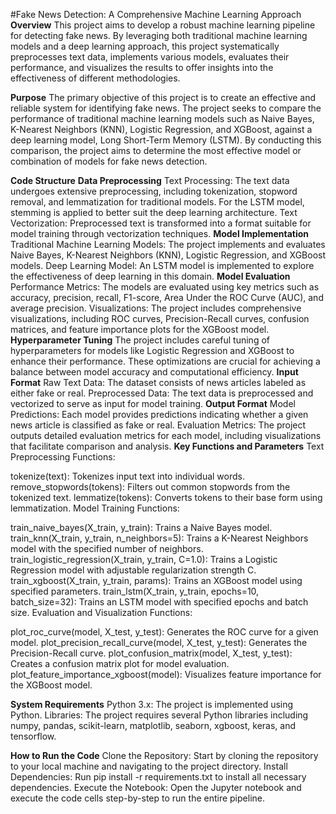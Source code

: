 #Fake News Detection: A Comprehensive Machine Learning Approach
**Overview**
This project aims to develop a robust machine learning pipeline for detecting fake news. By leveraging both traditional machine learning models and a deep learning approach, this project systematically preprocesses text data, implements various models, evaluates their performance, and visualizes the results to offer insights into the effectiveness of different methodologies.

**Purpose**
The primary objective of this project is to create an effective and reliable system for identifying fake news. The project seeks to compare the performance of traditional machine learning models such as Naive Bayes, K-Nearest Neighbors (KNN), Logistic Regression, and XGBoost, against a deep learning model, Long Short-Term Memory (LSTM). By conducting this comparison, the project aims to determine the most effective model or combination of models for fake news detection.

**Code Structure**
**Data Preprocessing**
Text Processing: The text data undergoes extensive preprocessing, including tokenization, stopword removal, and lemmatization for traditional models. For the LSTM model, stemming is applied to better suit the deep learning architecture.
Text Vectorization: Preprocessed text is transformed into a format suitable for model training through vectorization techniques.
**Model Implementation**
Traditional Machine Learning Models: The project implements and evaluates Naive Bayes, K-Nearest Neighbors (KNN), Logistic Regression, and XGBoost models.
Deep Learning Model: An LSTM model is implemented to explore the effectiveness of deep learning in this domain.
**Model Evaluation**
Performance Metrics: The models are evaluated using key metrics such as accuracy, precision, recall, F1-score, Area Under the ROC Curve (AUC), and average precision.
Visualizations: The project includes comprehensive visualizations, including ROC curves, Precision-Recall curves, confusion matrices, and feature importance plots for the XGBoost model.
**Hyperparameter Tuning**
The project includes careful tuning of hyperparameters for models like Logistic Regression and XGBoost to enhance their performance. These optimizations are crucial for achieving a balance between model accuracy and computational efficiency.
**Input Format**
Raw Text Data: The dataset consists of news articles labeled as either fake or real.
Preprocessed Data: The text data is preprocessed and vectorized to serve as input for model training.
**Output Format**
Model Predictions: Each model provides predictions indicating whether a given news article is classified as fake or real.
Evaluation Metrics: The project outputs detailed evaluation metrics for each model, including visualizations that facilitate comparison and analysis.
**Key Functions and Parameters**
Text Preprocessing Functions:

tokenize(text): Tokenizes input text into individual words.
remove_stopwords(tokens): Filters out common stopwords from the tokenized text.
lemmatize(tokens): Converts tokens to their base form using lemmatization.
Model Training Functions:

train_naive_bayes(X_train, y_train): Trains a Naive Bayes model.
train_knn(X_train, y_train, n_neighbors=5): Trains a K-Nearest Neighbors model with the specified number of neighbors.
train_logistic_regression(X_train, y_train, C=1.0): Trains a Logistic Regression model with adjustable regularization strength C.
train_xgboost(X_train, y_train, params): Trains an XGBoost model using specified parameters.
train_lstm(X_train, y_train, epochs=10, batch_size=32): Trains an LSTM model with specified epochs and batch size.
Evaluation and Visualization Functions:

plot_roc_curve(model, X_test, y_test): Generates the ROC curve for a given model.
plot_precision_recall_curve(model, X_test, y_test): Generates the Precision-Recall curve.
plot_confusion_matrix(model, X_test, y_test): Creates a confusion matrix plot for model evaluation.
plot_feature_importance_xgboost(model): Visualizes feature importance for the XGBoost model.

**System Requirements**
Python 3.x: The project is implemented using Python.
Libraries: The project requires several Python libraries including numpy, pandas, scikit-learn, matplotlib, seaborn, xgboost, keras, and tensorflow.

**How to Run the Code**
Clone the Repository: Start by cloning the repository to your local machine and navigating to the project directory.
Install Dependencies: Run pip install -r requirements.txt to install all necessary dependencies.
Execute the Notebook: Open the Jupyter notebook and execute the code cells step-by-step to run the entire pipeline.
